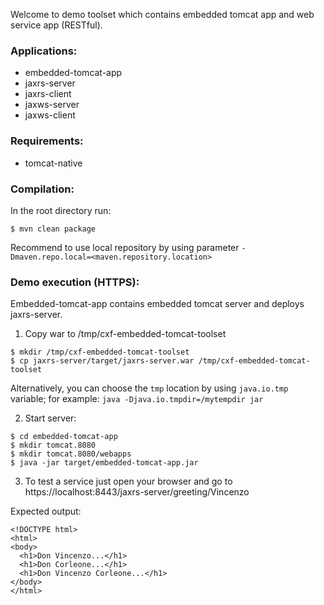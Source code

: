 Welcome to demo toolset which contains embedded tomcat app and web service app (RESTful).

### Applications:
  - embedded-tomcat-app
  - jaxrs-server
  - jaxrs-client
  - jaxws-server
  - jaxws-client

### Requirements:
  - tomcat-native


### Compilation:   
In the root directory run:   

~~~
$ mvn clean package
~~~

Recommend to use local repository by using parameter `-Dmaven.repo.local=<maven.repository.location>`

### Demo execution (HTTPS):   
Embedded-tomcat-app contains embedded tomcat server and deploys jaxrs-server. 

1) Copy war to /tmp/cxf-embedded-tomcat-toolset
~~~
$ mkdir /tmp/cxf-embedded-tomcat-toolset  
$ cp jaxrs-server/target/jaxrs-server.war /tmp/cxf-embedded-tomcat-toolset  
~~~

Alternatively, you can choose the `tmp` location by using `java.io.tmp` variable; for example: `java -Djava.io.tmpdir=/mytempdir jar `

2) Start server:
~~~
$ cd embedded-tomcat-app
$ mkdir tomcat.8080
$ mkdir tomcat.8080/webapps
$ java -jar target/embedded-tomcat-app.jar
~~~

3) To test a service just open your browser and go to https://localhost:8443/jaxrs-server/greeting/Vincenzo  

Expected output:
~~~
<!DOCTYPE html>  
<html>  
<body>  
  <h1>Don Vincenzo...</h1>  
  <h1>Don Corleone...</h1>  
  <h1>Don Vincenzo Corleone...</h1>  
</body>  
</html>  
~~~
